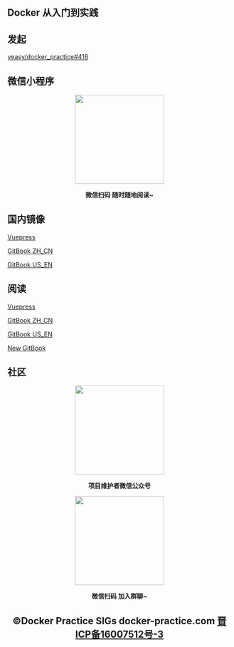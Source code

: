 ## Docker 从入门到实践

## 发起

[yeasy/docker_practice#416](https://github.com/yeasy/docker_practice/issues/416)

## 微信小程序

<p align="center">
<img width="200" src="https://yewm28.coding-pages.com/49682252-3ac4c500-faec-11e8-86ab-eafe0139be6b.jpg">
</p>

<p align="center"><strong>微信扫码 随时随地阅读~</strong></p>


## 国内镜像

[Vuepress](https://vuepress.mirror.docker-practice.com)

[GitBook ZH_CN](https://docker_practice.gitee.io/zh-cn)

[GitBook US_EN](https://docker_practice.gitee.io/us-en)

## 阅读

[Vuepress](https://vuepress.docker-practice.com)

[GitBook ZH_CN](https://docker-practice.github.io/zh-cn)

[GitBook US_EN](https://docker-practice.github.io/us-en)

[New GitBook](https://gitbook.docker-practice.com)

## 社区

<p align="center">
<img width="200" src="https://yewm28.coding-pages.com/46847944-84a96b80-ce19-11e8-9f0c-ec84b2ac463e.jpg">
</p>

<p align="center"><strong>项目维护者微信公众号</strong></p>

<p align="center">
<img width="200" src="https://yewm28.coding-pages.com/wechat.jpg">
</p>

<p align="center"><strong>微信扫码 加入群聊~</strong></p>


<h2 align="center">©Docker Practice SIGs docker-practice.com <a href="http://www.beian.miit.gov.cn/"><strong>晋ICP备16007512号-3</strong></a></h2>
